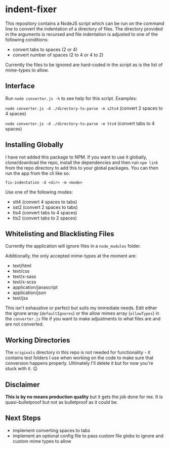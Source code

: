 # indent-fixer

This repository contains a NodeJS script which can be run on the command line to convert the indentation of a directory of files. The directory provided in the arguments is recursed and file indentation is adjusted to one of the following conditions:

- convert tabs to spaces (2 or 4)
- convert number of spaces (2 to 4 *or* 4 to 2)

Currently the files to be ignored are hard-coded in the script as is the list of mime-types to allow.

## Interface

Run `node converter.js -h` to see help for this script. Examples:

`node converter.js -d ./directory-to-parse -m s2ts4` (convert 2 spaces to 4 spaces)

`node converter.js -d ./directory-to-parse -m tts4` (convert tabs to 4 spaces)

## Installing Globally

I have not added this package to NPM. If you want to use it globally, clone/download the repo, install the dependencies and then run `npm link` from the repo directory to add this to your global packages. You can then run the app from the cli like so:

`fix-indentation -d <dir> -m <mode>`

Use one of the following modes:

- stt4 (convert 4 spaces to tabs)
- sst2 (convert 2 spaces to tabs)
- tts4 (convert tabs to 4 spaces)
- tts2 (convert tabs to 2 spaces)

## Whitelisting and Blacklisting Files

Currently the application will ignore files in a `node_modules` folder.

Additionally, the only accepted mime-types at the moment are:

- text/html
- text/css
- text/x-sass
- text/x-scss
- application/javascript
- application/json
- text/jsx

This isn't exhaustive or perfect but suits my immediate needs. Edit either the ignore array (`defaultIgnores`) or the allow mimes array (`allowTypes`) in the `converter.js` file if you want to make adjustments to what files are and are not converted.

## Working Directories

The `originals` directory in this repo is not needed for functionality - it contains test folders I use when working on the code to make sure that conversion happens properly. Ultimately I'll delete it but for now you're stuck with it. 😉

## Disclaimer

**This is by no means production quality** but it gets the job done for me. It is quasi-bulletproof but not as bulletproof as it could be.

## Next Steps

- implement converting spaces to tabs
- implement an optional config file to pass custom file globs to ignore and custom mime types to allow
